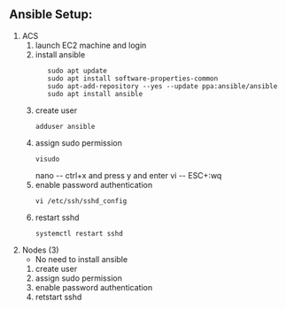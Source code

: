 ## Ansible Setup:
   1. ACS
      1. launch EC2 machine and login
      2. install ansible 
         ```
            sudo apt update
            sudo apt install software-properties-common
            sudo apt-add-repository --yes --update ppa:ansible/ansible
            sudo apt install ansible
         ```
      3. create user
         ```
         adduser ansible
         ```
      4. assign sudo permission 
         ```
         visudo
         ```
         nano -- ctrl+x and press y and enter
         vi -- ESC+:wq
      5. enable password authentication
         ```
         vi /etc/ssh/sshd_config
         ```
      6. restart sshd 
         ```
         systemctl restart sshd
         ```
   2. Nodes (3) 
      * No need to install ansible
      1. create user
      2. assign sudo permission
      3. enable password authentication
      4. retstart sshd 